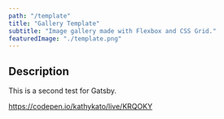 ```yaml
---
path: "/template"
title: "Gallery Template"
subtitle: "Image gallery made with Flexbox and CSS Grid."
featuredImage: "./template.png"
---
```


## Description
This is a second test for Gatsby.

https://codepen.io/kathykato/live/KRQOKY